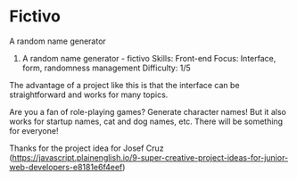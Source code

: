 # Fictivo

A random name generator

1. A random name generator - fictivo
   Skills: Front-end
   Focus: Interface, form, randomness management
   Difficulty: 1/5

The advantage of a project like this is that the interface can be straightforward and works for many topics.

Are you a fan of role-playing games? Generate character names! But it also works for startup names, cat and dog names, etc. There will be something for everyone!

Thanks for the project idea for Josef Cruz (https://javascript.plainenglish.io/9-super-creative-project-ideas-for-junior-web-developers-e8181e6f4eef)
